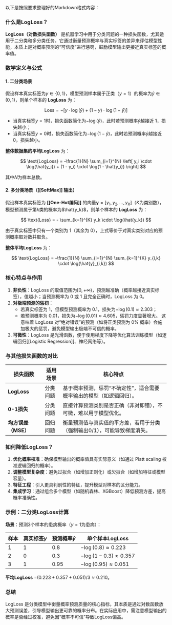 以下是按照要求整理好的Markdown格式内容：

### 什么是LogLoss？

**LogLoss（对数损失函数）** 是机器学习中用于分类问题的一种损失函数，尤其适用于二分类和多分类任务。它通过衡量预测概率与真实标签的差异来评估模型性能，本质上是对概率预测的“可信度”进行惩罚，鼓励模型输出更接近真实标签的概率值。

### 数学定义与公式

#### 1. 二分类场景

假设样本真实标签为$y \in \{0, 1\}$，模型预测样本属于正类（$y=1$）的概率为$\hat{y} \in (0, 1)$，则单个样本的 **LogLoss** 为：

$$
\text{Loss} = - \left[ y \cdot \log(\hat{y}) + (1 - y) \cdot \log(1 - \hat{y}) \right]
$$

- 当真实标签$y=1$时，损失函数简化为$-\log(\hat{y})$，此时若预测概率$\hat{y}$越接近 1，损失越小；
- 当真实标签$y=0$时，损失函数简化为$-\log(1 - \hat{y})$，此时若预测概率$\hat{y}$越接近 0，损失越小。

**整体数据集的平均LogLoss** 为：

$$
\text{LogLoss} = -\frac{1}{N} \sum_{i=1}^{N} \left[ y_i \cdot \log(\hat{y_i}) + (1 - y_i) \cdot \log(1 - \hat{y_i}) \right]
$$

其中$N$为样本总数。

#### 2. 多分类场景（[[SoftMax]] 输出）

假设样本真实标签为 **[[One-Hot编码]]** 的向量$\mathbf{y} = [y_1, y_2, \dots, y_K]$（$K$为类别数），模型预测属于第$k$类的概率为$\hat{y_k}$，则单个样本的 **LogLoss** 为：

$$
\text{Loss} = - \sum_{k=1}^{K} y_k \cdot \log(\hat{y_k})
$$

由于真实标签中只有一个类别为 1（其余为 0），上式等价于对真实类别对应的预测概率取对数并取负。

**整体平均LogLoss** 为：

$$
\text{LogLoss} = -\frac{1}{N} \sum_{i=1}^{N} \sum_{k=1}^{K} y_{i,k} \cdot \log(\hat{y}_{i,k})
$$

### 核心特点与作用

1. **非负性**：LogLoss 的取值范围为$[0, +\infty)$，预测越准确（概率越接近真实标签），值越小；当预测概率为 0 或 1 且完全正确时，LogLoss 为 0。
2. **对极端预测的惩罚**：
    - 若真实标签为 1，但模型预测概率为 0.1，损失为$-\log(0.1) \approx 2.303$；
    - 若预测概率为 0.01，损失为$-\log(0.01) \approx 4.605$，惩罚力度显著增大。
    这意味着 LogLoss 对“绝对错误”的预测（如将正类预测为 0% 概率）会施加极大的惩罚，避免模型输出极端不可信的概率。
3. **可微性**：LogLoss 是光滑函数，便于使用梯度下降等优化算法训练模型（如逻辑回归[[Logistic Regression]]、神经网络等）。

### 与其他损失函数的对比

| 损失函数 | 适用场景 | 核心特点 |
|----------------|----------------|--------------------------------------------------------------------------|
| **LogLoss** | 分类问题 | 基于概率预测，惩罚“不确定性”，适合需要概率输出的模型（如逻辑回归）。 |
| **0-1损失** | 分类问题 | 直接计算预测类别是否正确（非对即错），不可微，难以用于模型优化。 |
| **均方误差（MSE）** | 回归问题 | 衡量预测值与真实值的平方差，若用于分类（强制输出0/1），可能导致梯度消失。 |

### 如何降低LogLoss？

1. **优化概率校准**：确保模型输出的概率值具有实际意义（如通过 Platt scaling 校准逻辑回归的概率）。
2. **调整模型复杂度**：避免过拟合（如增加正则化）或欠拟合（如增加特征或模型容量）。
3. **特征工程**：引入更具判别性的特征，提升模型对样本的区分能力。
4. **集成学习**：通过组合多个模型（如随机森林、XGBoost）降低预测方差，提高概率准确性。

### 示例：二分类LogLoss计算

**场景**：预测3个样本的患病概率（$y=1$为患病）：

| 样本 | 真实标签$y$| 预测概率$\hat{y}$| 单个样本LogLoss |
|------|-----------------|------------------------|--------------------------------|
| 1 | 1 | 0.8 |$-\log(0.8) \approx 0.223$|
| 2 | 0 | 0.3 |$-\log(1-0.3) \approx 0.357$|
| 3 | 1 | 0.95 |$-\log(0.95) \approx 0.051$|

**平均LogLoss** =$(0.223 + 0.357 + 0.051)/3 \approx 0.210$。

### 总结

LogLoss 是分类模型中衡量概率预测质量的核心指标，其本质是通过对数函数放大预测误差，引导模型输出更可靠的概率分布。在实际应用中，需注意模型输出的概率是否经过校准，避免因“概率不可信”导致LogLoss偏高。